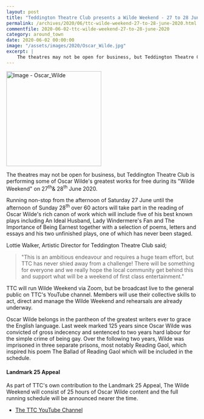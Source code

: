 ```yaml
---
layout: post
title: "Teddington Theatre Club presents a Wilde Weekend - 27 to 28 June 2020"
permalink: /archives/2020/06/ttc-wilde-weekend-27-to-28-june-2020.html
commentfile: 2020-06-02-ttc-wilde-weekend-27-to-28-june-2020
category: around_town
date: 2020-06-02 00:00:00
image: "/assets/images/2020/Oscar_Wilde.jpg"
excerpt: |
    The theatres may not be open for business, but Teddington Theatre Club is performing some of Oscar Wilde's greatest works for free during its "Wilde Weekend" on 27<sup>th</sup>& 28<sup>th</sup> June 2020.
---
```

<a href="/assets/images/2020/Oscar_Wilde.jpg" title="Click for a larger image"><img src="/assets/images/2020/Oscar_Wilde-thumb.jpg" width="250" alt="Image - Oscar_Wilde"  class="photo right"/></a>

The theatres may not be open for business, but Teddington Theatre Club is performing some of Oscar Wilde's greatest works for free during its "Wilde Weekend" on 27<sup>th</sup>& 28<sup>th</sup> June 2020.

Running non-stop from the afternoon of Saturday 27 June until the afternoon of Sunday 28<sup>th</sup> over 60 actors will take part in the reading of Oscar Wilde's rich canon of work which will include five of his best known plays including An Ideal Husband, Lady Windermere's Fan and The Importance of Being Earnest together with a selection of poems, letters and essays and his two unfinished plays, one of which has never been staged.

Lottie Walker, Artistic Director for Teddington Theatre Club said;

> "This is an ambitious endeavour and requires a huge team effort, but TTC has never shied away from a challenge!  There will be something for everyone and we really hope the local community get behind this and support what will be a weekend of first class entertainment."

TTC will run Wilde Weekend via Zoom, but be broadcast live to the general public on TTC's YouTube channel. Members will use their collective skills to act, direct and manage the Wilde Weekend and rehearsals are already underway.

Oscar Wilde belongs in the pantheon of the greatest writers ever to grace the English language. Last week marked 125 years since Oscar Wilde was convicted of gross indecency and sentenced to two years hard labour for the simple crime of being gay.  Over the following two years, Wilde was imprisoned in three separate prisons, most notably Reading Gaol, which inspired his poem The Ballad of Reading Gaol which will be included in the schedule.

#### Landmark 25 Appeal

As part of TTC's own contribution to the Landmark 25 Appeal, The Wilde Weekend will consist of 25 hours of Oscar Wilde content and the full running schedule will be announced nearer the time.

- [The TTC YouTube Channel](https://www.youtube.com/channel/UCFUz6zmn4iN4GPB-OV0Oodw)

